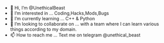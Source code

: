- 👋 Hi, I’m @UnethicalBeast
- 👀 I’m interested in ... Coding,Hacks,Mods,Bugs 
- 🌱 I’m currently learning ... C++ & Python 
- 💞️ I’m looking to collaborate on ... with a team where I can learn various things according to my domain.
- 📫 How to reach me ... Text me on telegram @unethical_beast

<!---
UnethicalBeast/UnethicalBeast is a ✨ special ✨ repository because its `README.md` (this file) appears on your GitHub profile.
You can click the Preview link to take a look at your changes.
--->
